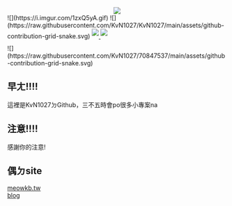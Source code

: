 <div align="center"><img src="https://cdn.jsdelivr.net/gh/KvN1027/KvN1027/assets/github-contribution-grid-snake.svg" /></div>
![](https://i.imgur.com/1zxQ5yA.gif)
![](https://raw.githubusercontent.com/KvN1027/KvN1027/main/assets/github-contribution-grid-snake.svg)
<a href="https://github.com/KvN1027">
  <img align="center" src="https://github-readme-stats.vercel.app/api?username=KvN1027&theme=buefy&show_icons=true&border_radius=10%&line_height=27" style="margin-bottom: 20px;"/>
</a>
<a href="https://github.com/KvN1027">
  <img align="center" src="https://github-readme-stats.vercel.app/api/top-langs/?username=KvN1027&theme=buefy&border_radius=10%&langs_count=3" style="max-width: 100%;margin-bottom: 20px;"/>
</a>
<br>
![](https://raw.githubusercontent.com/KvN1027/70847537/main/assets/github-contribution-grid-snake.svg)

## 早ㄤ!!!!
這裡是KvN1027ㄉGithub，三不五時會po很多小專案na
## 注意!!!!
感謝你的注意!
## 偶ㄉsite
[meowkb.tw](https://meowkb.tw) <br>
[blog](https://blog.meowkb.tw)
